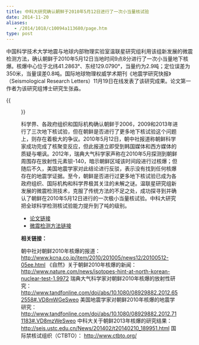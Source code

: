 ```yaml
---
title: 中科大研究确认朝鲜于2010年5月12日进行了一次小当量核试验
date: 2014-11-20
aliases:
   - /2014/1018/c10094a113680/page.htm
type: post
---
```

中国科学技术大学地震与地球内部物理实验室温联星研究组利用该组新发展的微震检测方法，确认朝鲜于2010年5月12日当地时间9点8分进行了一次小当量地下核爆。核爆中心位于北纬41.2863°、东经129.0790°，当量约为2.9吨；定位误差为350米，当量误差0.8吨。国际地球物理权威学术期刊《地震学研究快报》（Seismological Research Letters）11月19日在线发表了该研究成果。论文第一作者为该研究组博士研究生张淼。

{{<figure src="Fig1.png" caption="左图：朝鲜核爆的地点（红色五角星）； 右图：朝鲜自2006年以来四次核爆的位置（红圈），引爆时刻（红标志、国际标准时间），以及当量（蓝标志）（其中2009和2013年当量大小正比于其圆圈大小）。">}}

科学界、各政府组织和国际机构确认朝鲜于2006，2009和2013年进行了三次地下核试验，但在朝鲜是否进行了更多地下核试验这个问题上，则存在着极大的争议。2010年5月12日，朝中社报道称朝鲜科学家成功完成了核聚变反应，但此报道立即受到韩国媒体和西方媒体的质疑与嘲讽。2012年，瑞典大气科学家声称在2010年5月探测到朝鲜周围存在放射性元素钡-140，暗示朝鲜区域该时间段进行过核爆；但随后不久，美国地震学家对此结论进行反驳，表示没有找到任何核爆存在的地震学证据。至今，朝鲜是否进行过更多地下核试验已成为各政府组织、国际机构和科学界极其关注的未解之谜。温联星研究组新发展的微震检测技术，克服了传统方法的不足之处，成功探寻到并确认了朝鲜在2010年5月12日进行的一次极小当量核试验。中科大研究把全球科学检测核试验能力提升到了吨的级别。

- [论文链接](http://srl.geoscienceworld.org/content/early/2014/11/13/02201401170.full)
- [微震检测方法链接](/2014/1120/c10094a113654/page.htm)


**相关链接：**

朝中社对朝鲜2010年核爆的报道：
http://www.kcna.co.jp/item/2010/201005/news12/20100512-05ee.html
《自然》关于朝鲜2010年核爆的新闻：
http://www.nature.com/news/isotopes-hint-at-north-korean-nuclear-test-1.9972
瑞典大气科学家对朝鲜2010年核爆的放射性研究：
http://www.tandfonline.com/doi/abs/10.1080/08929882.2012.652558#.VD8mWGeSweo
美国地震学家对朝鲜2010年核爆的地震学研究：
http://www.tandfonline.com/doi/abs/10.1080/08929882.2012.711183#.VD8mzWeSweo
中科大关于朝鲜2013年核爆的研究结果：
http://seis.ustc.edu.cn/News/201402/t20140210_189951.html
国际禁核试组织（CTBTO）：
http://www.ctbto.org/
